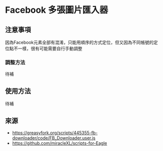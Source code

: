 Facebook 多張圖片匯入器
===

## 注意事項
因為Facebook元素全部有混淆，只能用順序的方式定位，但又因為不同帳號的定位點不一樣，很有可能需要自行手動調整

### 調整方法
待補

## 使用方法
待補

## 來源
* https://greasyfork.org/scripts/445355-fb-downloader/code/FB_Downloader.user.js
* https://github.com/miracleXL/scripts-for-Eagle